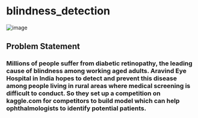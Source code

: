 # blindness_detection
![image](https://www.google.com/imgres?imgurl=https%3A%2F%2Fstorage.googleapis.com%2Fkaggle-organizations%2F2931%2Fthumbnail.png%3Fr%3D883&imgrefurl=https%3A%2F%2Fwww.kaggle.com%2Fc%2Faptos2019-blindness-detection%2Foverview%2Faptos-2019&tbnid=CJjKjmLokx4y4M&vet=12ahUKEwjg_oaLrJHmAhWGB1kKHXalDvkQMygMegUIARDlAQ..i&docid=qHoyR5bSbIlhZM&w=400&h=400&q=APTOS%20asia&ved=2ahUKEwjg_oaLrJHmAhWGB1kKHXalDvkQMygMegUIARDlAQ)
## Problem Statement

### Millions of people suffer from diabetic retinopathy, the leading cause of blindness among working aged adults. Aravind Eye Hospital in India hopes to detect and prevent this disease among people living in rural areas where medical screening is difficult to conduct. So they set up a competition on kaggle.com for competitors to build model which can help ophthalmologists to identify potential patients.

## 
